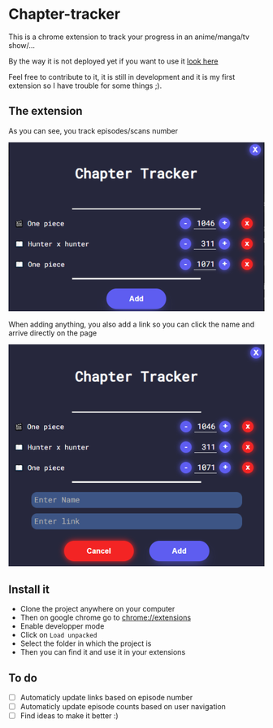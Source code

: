 # Chapter-tracker

This is a chrome extension to track your progress in an anime/manga/tv show/...

By the way it is not deployed yet if you want to use it [look here](#install-it) 

Feel free to contribute to it, it is still in development and it is my first extension so I have trouble for some things ;).

## The extension

As you can see, you track episodes/scans number

![img](/assets/01.png)

When adding anything, you also add a link so you can click the name and arrive directly on the page 

![img](/assets/02.png)

## Install it

- Clone the project anywhere on your computer
- Then on google chrome go to [chrome://extensions](chrome://extensions)
- Enable developper mode
- Click on `Load unpacked`
- Select the folder in which the project is
- Then you can find it and use it in your extensions

## To do

- [ ] Automaticly update links based on episode number
- [ ] Automaticly update episode counts based on user navigation
- [ ] Find ideas to make it better :)